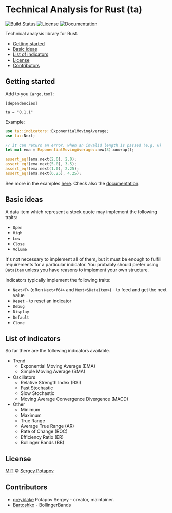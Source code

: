 # Technical Analysis for Rust (ta)

[![Build Status](https://travis-ci.org/greyblake/ta-rs.svg?branch=master)](https://travis-ci.org/greyblake/ta-rs)
[![License](https://img.shields.io/badge/license-MIT-blue.svg)](https://raw.githubusercontent.com/greyblake/ta-rs/master/LICENSE)
[![Documentation](https://docs.rs/ta/badge.svg)](https://docs.rs/ta)

Technical analysis library for Rust.

* [Getting started](#getting-started)
* [Basic ideas](#basic-ideas)
* [List of indicators](#list-of-indicators)
* [License](#license)
* [Contributors](#contributors)

## Getting started

Add to you `Cargo.toml`:
```
[dependencies]

ta = "0.1.1"
```

Example:

```rust
use ta::indicators::ExponentialMovingAverage;
use ta::Next;

// it can return an error, when an invalid length is passed (e.g. 0)
let mut ema = ExponentialMovingAverage::new(3).unwrap();

assert_eq!(ema.next(2.0), 2.0);
assert_eq!(ema.next(5.0), 3.5);
assert_eq!(ema.next(1.0), 2.25);
assert_eq!(ema.next(6.25), 4.25);
```

See more in the examples [here](https://github.com/greyblake/ta-rs/tree/master/examples).
Check also the [documentation](https://docs.rs/ta).

## Basic ideas

A data item which represent a stock quote may implement the following traits:

* `Open`
* `High`
* `Low`
* `Close`
* `Volume`

It's not necessary to implement all of them, but it must be enough to fulfill requirements for a particular indicator.
You probably should prefer using `DataItem` unless you have reasons to implement your own structure.

Indicators typically implement the following traits:

* `Next<T>` (often `Next<f64>` and `Next<&DataItem>`) - to feed and get the next value
* `Reset` - to reset an indicator
* `Debug`
* `Display`
* `Default`
* `Clone`

## List of indicators

So far there are the following indicators available.

* Trend
  * Exponential Moving Average (EMA)
  * Simple Moving Average (SMA)
* Oscillators
  * Relative Strength Index (RSI)
  * Fast Stochastic
  * Slow Stochastic
  * Moving Average Convergence Divergence (MACD)
* Other
  * Minimum
  * Maximum
  * True Range
  * Average True Range (AR)
  * Rate of Change (ROC)
  * Efficiency Ratio (ER)
  * Bollinger Bands (BB)

## License

[MIT](https://github.com/greyblake/ta-rs/blob/master/LICENSE) © [Sergey Potapov](http://greyblake.com/)


## Contributors

- [greyblake](https://github.com/greyblake) Potapov Sergey - creator, maintainer.
- [Bartoshko](https://github.com/Bartoshko) - BollingerBands
